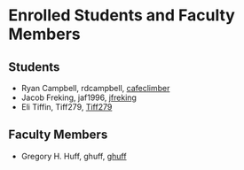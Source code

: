 Enrolled Students and Faculty Members
=====================================


Students
-----------------
* Ryan Campbell, rdcampbell, [cafeclimber](https://github.com/cafeclimber)
* Jacob Freking, jaf1996, [jfreking](https://github.com/jfreking)
* Eli Tiffin, Tiff279, [Tiff279](https://github.com/Tiff279)

Faculty Members
---------------

* Gregory H. Huff, ghuff, [ghuff](https://github.com/ghuff)
